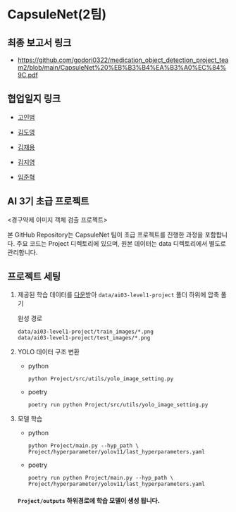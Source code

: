 # CapsuleNet(2팀)

## 최종 보고서 링크
- https://github.com/godori0322/medication_object_detection_project_team2/blob/main/CapsuleNet%20%EB%B3%B4%EA%B3%A0%EC%84%9C.pdf

## 협업일지 링크
- [고인범](https://www.notion.so/_-23fbc32ff87180ddb1c0ea8614c7bbb9?source=copy_link)

- [김도영](./협업일지_김도영/Daily_협업일지_250715.pdf) 

- [김재용](https://www.notion.so/2314e8731dd980a8984ed33e4e5faa1f)

- [김지영](https://www.notion.so/240cf974f5f580bd86f8df0939717058?v=240cf974f5f581318eeb000cf99f19d7)

- [임준혁](https://www.notion.so/_-2314f145016780d48776f603f821d241?source=copy_link)


## AI 3기 초급 프로젝트
<경구약제 이미지 객체 검출 프로젝트>

본 GitHub Repository는 CapsuleNet 팀이 초급 프로젝트를 진행한 과정을 포함합니다. 
주요 코드는 Project 디렉토리에 있으며, 원본 데이터는 data 디렉토리에서 별도로 관리합니다. 

## 프로젝트 세팅
1. 제공된 학습 데이터를 [다운](https://www.kaggle.com/competitions/ai03-level1-project/data)받아 `data/ai03-level1-project` 폴더 하위에 압축 풀기

    완성 경로
    ```
    data/ai03-level1-project/train_images/*.png
    data/ai03-level1-project/test_images/*.png
    ```
2. YOLO 데이터 구조 변환
    - python
        ```
        python Project/src/utils/yolo_image_setting.py
        ```
    - poetry
        ```
        poetry run python Project/src/utils/yolo_image_setting.py
        ```
3. 모델 학습
    - python
        ```
        python Project/main.py --hyp_path \
        Project/hyperparameter/yolov11/last_hyperparameters.yaml
        ```
    - poetry
        ```
        poetry run python Project/main.py --hyp_path \
        Project/hyperparameter/yolov11/last_hyperparameters.yaml
        ```

    #### `Project/outputs` 하위경로에 학습 모델이 생성 됩니다.
